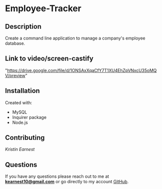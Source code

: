 # Employee-Tracker

## Description
Create a command line application to manage a company's employee database.

## Link to video/screen-castify
"https://drive.google.com/file/d/1ONSAxXqaCfY7T1XU4EhZpVNxcU35oMQV/preview"

## Installation
Created with:
* MySQL
* Inquirer package
* Node.js

## Contributing
*Kristin Earnest*

## Questions
If you have any questions please reach out to me at **kearnest10@gmail.com** or go directly to my account [GitHub](https://github.com/kearnest1).